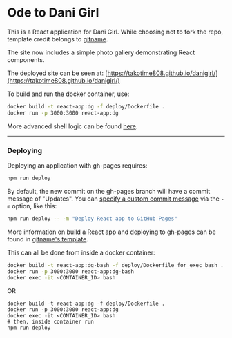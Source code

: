 # Ode to Dani Girl #

This is a React application for Dani Girl. While choosing not to fork the repo, template credit belongs to [gitname](https://github.com/gitname/react-gh-pages/tree/master).

The site now includes a simple photo gallery demonstrating React components.

The deployed site can be seen at:
[https://takotime808.github.io/danigirl/](https://takotime808.github.io/danigirl/)

To build and run the docker container, use:
```sh
docker build -t react-app:dg -f deploy/Dockerfile .
docker run -p 3000:3000 react-app:dg
```
More advanced shell logic can be found [here](deploy/README.md).

----
### Deploying ###

Deploying an application with gh-pages requires:
```sh
npm run deploy
```
By default, the new commit on the gh-pages branch will have a commit message of "Updates". You can [specify a custom commit message](https://github.com/gitname/react-gh-pages/issues/80#issuecomment-1042449820) via the `-m` option, like this:
```sh
npm run deploy -- -m "Deploy React app to GitHub Pages"
```

More information on build a React app and deploying to gh-pages can be found in [gitname's template](https://github.com/gitname/react-gh-pages/tree/master).

This can all be done from inside a docker container:
```sh
docker build -t react-app:dg-bash -f deploy/Dockerfile_for_exec_bash .
docker run -p 3000:3000 react-app:dg-bash
docker exec -it <CONTAINER_ID> bash
```

OR

```
docker build -t react-app:dg -f deploy/Dockerfile .
docker run -p 3000:3000 react-app:dg
docker exec -it <CONTAINER_ID> bash
# then, inside container run
npm run deploy
```